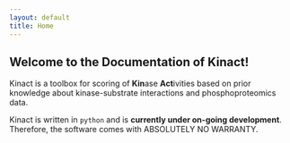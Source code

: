 ```yaml
---
layout: default
title: Home
---
```


## Welcome to the Documentation of Kinact!

Kinact is a toolbox for scoring of **Kin**ase **Act**ivities based on prior knowledge about kinase-substrate interactions and phosphoproteomics data. 

Kinact is written in `python` and is **currently under on-going development**. Therefore, the software comes with ABSOLUTELY NO WARRANTY. 
